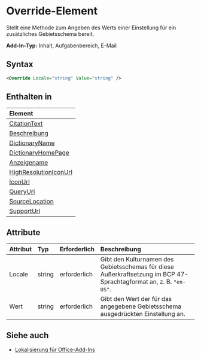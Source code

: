 # <a name="override-element"></a>Override-Element

Stellt eine Methode zum Angeben des Werts einer Einstellung für ein zusätzliches Gebietsschema bereit.

**Add-In-Typ:** Inhalt, Aufgabenbereich, E-Mail

## <a name="syntax"></a>Syntax

```XML
<Override Locale="string" Value="string" />
```

## <a name="contained-in"></a>Enthalten in

|**Element**|
|:-----|
|[CitationText](citationtext.md)|
|[Beschreibung](description.md)|
|[DictionaryName](dictionaryname.md)|
|[DictionaryHomePage](dictionaryhomepage.md)|
|[Anzeigename](displayname.md)|
|[HighResolutionIconUrl](highresolutioniconurl.md)|
|[IconUrl](iconurl.md)|
|[QueryUri](queryuri.md)|
|[SourceLocation](sourcelocation.md)|
|[SupportUrl](supporturl.md)|

## <a name="attributes"></a>Attribute

|**Attribut**|**Typ**|**Erforderlich**|**Beschreibung**|
|:-----|:-----|:-----|:-----|
|Locale|string|erforderlich|Gibt den Kulturnamen des Gebietsschemas für diese Außerkraftsetzung im BCP 47-Sprachtagformat an, z. B.  `"en-US"`.|
|Wert|string|erforderlich|Gibt den Wert der für das angegebene Gebietsschema ausgedrückten Einstellung an.|

## <a name="see-also"></a>Siehe auch

- [Lokalisierung für Office-Add-Ins](https://docs.microsoft.com/office/dev/add-ins/develop/localization)
    
